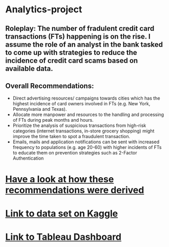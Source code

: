 # Analytics-project
## Roleplay: The number of fradulent credit card transactions (FTs) happening is on the rise. I assume the role of an analyst in the bank tasked to come up with strategies to reduce the incidence of credit card scams based on available data.
## Overall Recommendations:
  * Direct advertising resources/ campaigns towards cities which has the highest incidence of card owners involved in FTs (e.g. New York, Pennsylvania and Texas).
  * Allocate more manpower and resources to the handling and processing of FTs during peak months and hours.
  * Prioritize the analysis of suspicious transactions from high-risk categories (internet transactions, in-store grocery shopping) might improve the time taken to spot a fraudulent transaction.
  * Emails, mails and application notifications can be sent with increased frequency to populations (e.g. age 20-60) with higher incidents of FTs to educate them on prevention strategies such as 2-Factor Authentication
# [Have a look at how these recommendations were derived](/Analytics%20Project.pdf)
# [Link to data set on Kaggle](https://www.kaggle.com/datasets/dermisfit/fraud-transactions-dataset)
# [Link to Tableau Dashboard](https://public.tableau.com/app/profile/eugene.f7634/viz/CreditCardFraudProject/Location)
